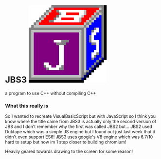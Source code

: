 # JBS3 ![JBS "LOGO"](https://github.com/MagicQuest/JBS3/blob/main/jbs3.png?raw=true)

a program to use C++ without compiling C++

### What this really is
So I wanted to recreate VisualBasicScript but with JavaScript so I think you know where the title came from
JBS3 is actually only the second version of JBS and I don't remember why the first was called JBS2 but...
JBS2 used Duktape which was a simple JS engine but I found out just last week that it didn't even support ES6!
JBS3 uses google's V8 engine which was 6.7/10 hard to setup but now im 1 step closer to building chromium!


Heavily geared towards drawing to the screen for some reason!